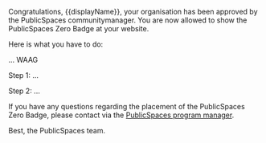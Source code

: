 Congratulations, {{displayName}}, your organisation has been approved by the PublicSpaces communitymanager. 
You are now allowed to show the PublicSpaces Zero Badge at your website. 

Here is what you have to do: 

... WAAG

Step 1: 
...

Step 2: 
...

If you have any questions regarding the placement of the PublicSpaces Zero Badge, please contact via the [PublicSpaces program manager](https://github.com/leoloves). 

Best, the PublicSpaces team.

